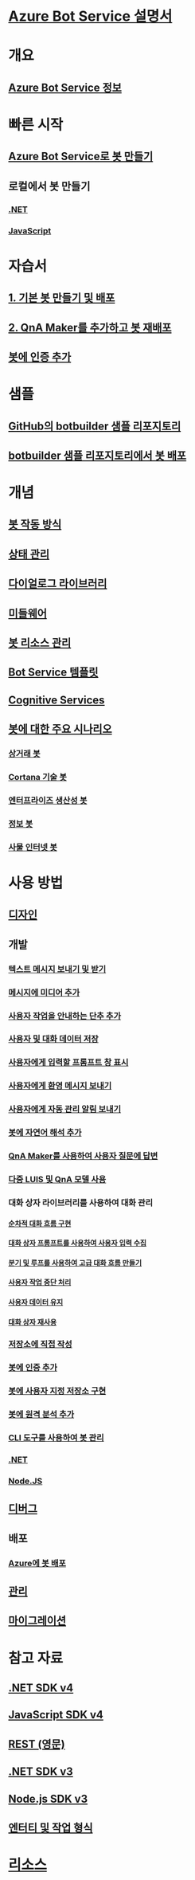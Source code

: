 # [Azure Bot Service 설명서](index.md)
# 개요
## [Azure Bot Service 정보](bot-service-overview-introduction.md)
# 빠른 시작
## [Azure Bot Service로 봇 만들기](~/bot-service-quickstart.md)
## 로컬에서 봇 만들기
### [.NET](dotnet/bot-builder-dotnet-sdk-quickstart.md)
### [JavaScript](javascript/bot-builder-javascript-quickstart.md)
# 자습서
## [1. 기본 봇 만들기 및 배포](v4sdk/bot-builder-tutorial-basic-deploy.md)
## [2. QnA Maker를 추가하고 봇 재배포](v4sdk/bot-builder-tutorial-add-qna.md)
## [봇에 인증 추가](bot-builder-tutorial-authentication.md)
# 샘플
## [GitHub의 botbuilder 샘플 리포지토리](https://github.com/Microsoft/BotBuilder-Samples/blob/master/README.md)
## [botbuilder 샘플 리포지토리에서 봇 배포](bot-builder-deploy-samples.md)
# 개념
## [봇 작동 방식](v4sdk/bot-builder-basics.md)
## [상태 관리](v4sdk/bot-builder-concept-state.md)
## [다이얼로그 라이브러리](v4sdk/bot-builder-concept-dialog.md)
## [미들웨어](v4sdk/bot-builder-concept-middleware.md)
## [봇 리소스 관리](v4sdk/bot-file-basics.md)
<!-- [Language understanding](v4sdk/bot-builder-concept-luis.md) -->
## [Bot Service 템플릿](bot-service-concept-templates.md)
## [Cognitive Services](bot-service-concept-intelligence.md)
## [봇에 대한 주요 시나리오](bot-service-scenario-overview.md)
### [상거래 봇](bot-service-scenario-commerce.md)
### [Cortana 기술 봇](bot-service-scenario-cortana-skill.md)
### [엔터프라이즈 생산성 봇](bot-service-scenario-enterprise-productivity.md)
### [정보 봇](bot-service-scenario-informational.md)
### [사물 인터넷 봇](bot-service-scenario-internet-things.md)
# 사용 방법 
## [디자인](design/TOC.md)
## 개발
<!-- ## [Best practice for welcoming the user](v4sdk/bot-builder-welcome-user.md) -->
### [텍스트 메시지 보내기 및 받기](v4sdk/bot-builder-howto-send-messages.md)
### [메시지에 미디어 추가](v4sdk/bot-builder-howto-add-media-attachments.md)
### [사용자 작업을 안내하는 단추 추가](v4sdk/bot-builder-howto-add-suggested-actions.md)
### [사용자 및 대화 데이터 저장](v4sdk/bot-builder-howto-v4-state.md) 
### [사용자에게 입력할 프롬프트 창 표시](v4sdk/bot-builder-primitive-prompts.md) 
### [사용자에게 환영 메시지 보내기](v4sdk/bot-builder-send-welcome-message.md)
<!-- ## [Add input hints to messages](v4sdk/bot-builder-howto-add-input-hints.md) -->
### [사용자에게 자동 관리 알림 보내기](v4sdk/bot-builder-howto-proactive-message.md)
### [봇에 자연어 해석 추가](v4sdk/bot-builder-howto-v4-luis.md)
### [QnA Maker를 사용하여 사용자 질문에 답변](v4sdk/bot-builder-howto-qna.md)
### [다중 LUIS 및 QnA 모델 사용](v4sdk/bot-builder-tutorial-dispatch.md)
### 대화 상자 라이브러리를 사용하여 대화 관리 
#### [순차적 대화 흐름 구현](v4sdk/bot-builder-dialog-manage-conversation-flow.md)
#### [대화 상자 프롬프트를 사용하여 사용자 입력 수집](v4sdk/bot-builder-prompts.md)
#### [분기 및 루프를 사용하여 고급 대화 흐름 만들기](v4sdk/bot-builder-dialog-manage-complex-conversation-flow.md)
#### [사용자 작업 중단 처리](v4sdk/bot-builder-howto-handle-user-interrupt.md)
#### [사용자 데이터 유지](v4sdk/bot-builder-tutorial-persist-user-inputs.md)
#### [대화 상자 재사용](v4sdk/bot-builder-compositcontrol.md)
### [저장소에 직접 작성](v4sdk/bot-builder-howto-v4-storage.md)
### [봇에 인증 추가](v4sdk/bot-builder-authentication.md)
### [봇에 사용자 지정 저장소 구현](v4sdk/bot-builder-custom-storage.md)
### [봇에 원격 분석 추가](v4sdk/bot-builder-telemetry.md)
### [CLI 도구를 사용하여 봇 관리](bot-builder-tools.md)
### [.NET](dotnet/TOC.md)
### [Node.JS](nodejs/TOC.md)
## [디버그](debug/TOC.md)
## 배포
### [Azure에 봇 배포](bot-builder-deploy-az-cli.md)
<!-- ### [Deploy your C# bot using Visual Studio](bot-builder-howto-deploy-azure.md)
### [Download and redeploy bot code](bot-service-build-download-source-code.md) 
### [Set up continuous deployment](bot-service-build-continuous-deployment.md) -->
## [관리](manage/TOC.md)
## [마이그레이션](v4sdk/migration/TOC.md)
# 참고 자료
## [.NET SDK v4](https://aka.ms/dotnetsdk4)
## [JavaScript SDK v4](https://aka.ms/jssdk4)
## [REST (영문)](rest-api/TOC.md)
## [.NET SDK v3](/dotnet/api/?view=botbuilder-dotnet-3.0)
## [Node.js SDK v3](https://docs.botframework.com/en-us/node/builder/chat-reference/modules/_botbuilder_d_.html)
## [엔터티 및 작업 형식](bot-service-activities-entities.md)
# [리소스](resources/TOC.md)
